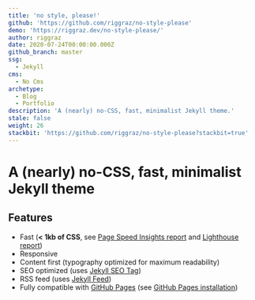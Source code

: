 ```yaml
---
title: 'no style, please!'
github: 'https://github.com/riggraz/no-style-please'
demo: 'https://riggraz.dev/no-style-please/'
author: riggraz
date: 2020-07-24T00:00:00.000Z
github_branch: master
ssg:
  - Jekyll
cms:
  - No Cms
archetype:
  - Blog
  - Portfolio
description: 'A (nearly) no-CSS, fast, minimalist Jekyll theme.'
stale: false
weight: 26
stackbit: 'https://github.com/riggraz/no-style-please?stackbit=true'
---
```


# A (nearly) no-CSS, fast, minimalist Jekyll theme

## Features

* Fast (**< 1kb of CSS**, see [Page Speed Insights report](https://raw.githubusercontent.com/riggraz/no-style-please/master/_screenshots/page-speed-insights-report.png) and [Lighthouse report](https://raw.githubusercontent.com/riggraz/no-style-please/master/_screenshots/lighthouse-report.png))
* Responsive
* Content first (typography optimized for maximum readability)
* SEO optimized (uses [Jekyll SEO Tag](https://github.com/jekyll/jekyll-seo-tag))
* RSS feed (uses [Jekyll Feed](https://github.com/jekyll/jekyll-feed))
* Fully compatible with [GitHub Pages](https://pages.github.com/) (see [GitHub Pages installation](#github-pages-installation))
